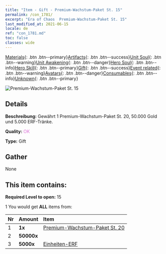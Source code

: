 ```yaml
---
title: "Item - Gift - Premium-Wachstum-Paket St. 15"
permalink: /con_1781/
excerpt: "Era of Chaos  Premium-Wachstum-Paket St. 15"
last_modified_at: 2021-06-15
locale: de
ref: "con_1781.md"
toc: false
classes: wide
---
```

 [Materials](/ItemsDE/){: .btn .btn--primary}[Artifacts](/ItemsDE/Artifacts/){: .btn .btn--success}[Unit Soul](/ItemsDE/UnitSoul/){: .btn .btn--warning}[Unit Awakening](/ItemsDE/UnitAwakening/){: .btn .btn--danger}[Hero Soul](/ItemsDE/HeroSoul/){: .btn .btn--info}[Hero Skill](/ItemsDE/HeroSkill/){: .btn .btn--primary}[Gift](/ItemsDE/Gift/){: .btn .btn--success}[Event related](/ItemsDE/Events/){: .btn .btn--warning}[Avatars](/ItemsDE/Avatars/){: .btn .btn--danger}[Consumables](/ItemsDE/Consumables/){: .btn .btn--info}[Unknown](/ItemsDE/Unknown/){: .btn .btn--primary}

 ![Premium-Wachstum-Paket St. 15](/images/t/i_907221.png)

## Details
 **Beschreibung:** Gewährt 1 Premium-Wachstum-Paket St. 20, 50.000 Gold und 5.000 ERF-Tränke.

 **Quality:** <span style="color: #DA70D6">OK</span>

 **Type:** Gift

## Gather

  None

## This item contains:

 **Required Level to open:** 15

 1 You would get **ALL** items  from:

  | Nr | Amount |     Item    |
  |:---|:-------|:------------|
  | 1 |  **1x** | [Premium-Wachstum-Paket St. 20](/ItemsDE/con_1782/) |  | 
  | 2 |  **50000x** | <i class="fas fa-coins"/> |  | 
  | 3 |  **5000x** | [Einheiten-ERF](/ItemsDE/con_902/) |  | 
